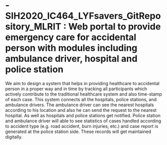 # -SIH2020_IC464_LYFsavers_GitRepository_MLRIT : Web portal to provide emergency care for accidental person with modules including ambulance driver, hospital and police station

We aim to design a system that helps in providing healthcare to accidental person in a proper way and in time by tracking all participants which actively contribute to the traditional healthcare system and also time-stamp of each case. This system connects all the hospitals, police stations, and ambulance drivers. The ambulance driver can see the nearest hospitals according to his location and also he can send the request to the nearest hospital. As well as hospitals and police stations get notified. Police station and ambulance driver will able to see statistics of cases handled according to accident type (e.g. road accident, burn injuries, etc.) and case report is generated at the police station side. These records will get maintained digitally. 

